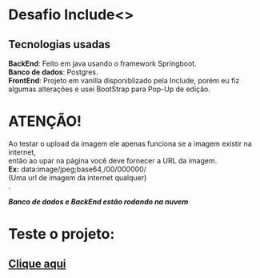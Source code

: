 <h1>Desafio Include<></h1>
<h2>Tecnologias usadas</h2>
<strong>BackEnd</strong>: Feito em java usando o framework Springboot.<br>
<strong>Banco de dados</strong>: Postgres.<br>
<strong>FrontEnd</strong>: Projeto em vanilla disponiblizado pela Include, porém eu fiz algumas alterações e usei BootStrap para Pop-Up de edição.<br>

<h1>ATENÇÃO!</h1>
Ao testar o upload da imagem ele apenas funciona se a imagem existir na internet,<br>
então ao upar na página você deve fornecer a URL da imagem.<br>
<strong>Ex:</strong> data:image/jpeg;base64,/00/000000/ <br>(Uma url de imagem da internet qualquer)<br>.<br>

<strong>*Banco de dados e BackEnd estão rodando na nuvem*</strong><br>
<h1>Teste o projeto:</h1>
<h2><a href="https://allan-wariss.github.io/Desafio-Include-EJ/">Clique aqui</a></h2>
